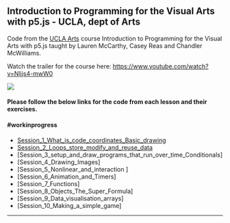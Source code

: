 
## Introduction to Programming for the Visual Arts with p5.js - UCLA, dept of Arts

Code from the [UCLA Arts](https://www.kadenze.com/courses/introduction-to-programming-for-the-visual-arts-with-p5-js/info) course Introduction to Programming for the Visual Arts with p5.js taught by Lauren McCarthy, Casey Reas and Chandler McWilliams.

Watch the trailer for the course here:
https://www.youtube.com/watch?v=Nljjs4-mwW0

<img src=./theshortcut_catalyst_logos.png>


#### Please follow the below links for the code from each lesson and their exercises.

#### #workinprogress



- [Session_1_What_is_code_coordinates_Basic_drawing](https://github.com/dtolonen/The_Shortcut_Helsinki_Python_for_Data_Analysis/tree/master/Lesson_1_Python_basics)
- [Session_2_Loops_store_modify_and_reuse_data ](https://github.com/dtolonen/The_Shortcut_Helsinki_Python_for_Data_Analysis/tree/Lesson_2_Conditional_statements_loops)
- [Session_3_setup_and_draw_programs_that_run_over_time_Conditionals]
- [Session_4_Drawing_Images]
- [Session_5_Nonlinear_and_interaction ]
- [Session_6_Animation_and_Timers]
- [Session_7_Functions]
- [Session_8_Objects_The_Super_Formula]
- [Session_9_Data_visualisation_arrays]
- [Session_10_Making_a_simple_game]



<hr/>




